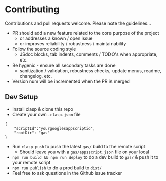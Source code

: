 # Contributing

Contributions and pull requests welcome. Please note the guidelines...

* PR should add a new feature related to the core purpose of the project
    * or addresses a known / open issue
    * or improves reliability / robustness / maintainability
* Follow the source coding style
    * JSdoc blocks, tab indents, comments / TODO's when appropriate, etc.
* Be hygenic - ensure all secondary tasks are done
    * sanitization / validation, robustness checks, update menus, readme, changelog, etc.
* Version num will be incremented when the PR is merged


## Dev Setup

* Install clasp & clone this repo
* Create your own `.clasp.json` file

```
{
    "scriptId":"yourgooglesappscriptid",
    "rootDir": "gas"
}
```

* Run `clasp push` to push the latest `gas/` build to the remote script
    * Should leave you with a `gas/appsscript.json` file on your local
* `npm run build && npm run deploy` to do a dev build to `gas/` & push it to your remote script
* `npm run publish` to do a prod build to `dist/`
* Feel free to ask questions in the Github issue tracker